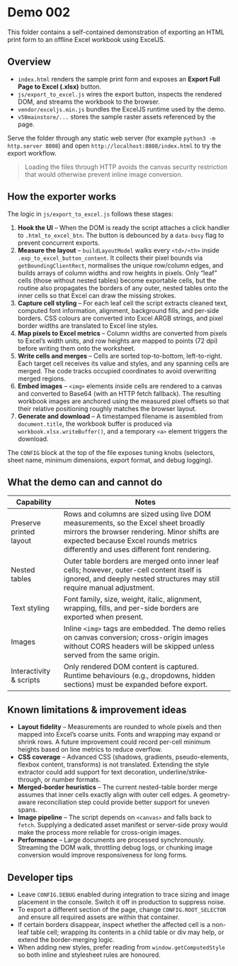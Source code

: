# Demo 002

This folder contains a self-contained demonstration of exporting an HTML print form to an offline Excel workbook using ExcelJS.

## Overview
- `index.html` renders the sample print form and exposes an **Export Full Page to Excel (.xlsx)** button.
- `js/export_to_excel.js` wires the export button, inspects the rendered DOM, and streams the workbook to the browser.
- `vendor/exceljs.min.js` bundles the ExcelJS runtime used by the demo.
- `v50mainstore/...` stores the sample raster assets referenced by the page.

Serve the folder through any static web server (for example `python3 -m http.server 8808`) and open `http://localhost:8808/index.html` to try the export workflow.

> Loading the files through HTTP avoids the canvas security restriction that would otherwise prevent inline image conversion.

## How the exporter works
The logic in `js/export_to_excel.js` follows these stages:

1. **Hook the UI** – When the DOM is ready the script attaches a click handler to `.html_to_excel_btn`. The button is debounced by a `data-busy` flag to prevent concurrent exports.
2. **Measure the layout** – `buildLayoutModel` walks every `<td>/<th>` inside `.exp_to_excel_button_content`. It collects their pixel bounds via `getBoundingClientRect`, normalises the unique row/column edges, and builds arrays of column widths and row heights in pixels. Only “leaf” cells (those without nested tables) become exportable cells, but the routine also propagates the borders of any outer, nested tables onto the inner cells so that Excel can draw the missing strokes.
3. **Capture cell styling** – For each leaf cell the script extracts cleaned text, computed font information, alignment, background fills, and per-side borders. CSS colours are converted into Excel ARGB strings, and pixel border widths are translated to Excel line styles.
4. **Map pixels to Excel metrics** – Column widths are converted from pixels to Excel’s width units, and row heights are mapped to points (72 dpi) before writing them onto the worksheet.
5. **Write cells and merges** – Cells are sorted top-to-bottom, left-to-right. Each target cell receives its value and styles, and any spanning cells are merged. The code tracks occupied coordinates to avoid overwriting merged regions.
6. **Embed images** – `<img>` elements inside cells are rendered to a canvas and converted to Base64 (with an HTTP fetch fallback). The resulting workbook images are anchored using the measured pixel offsets so that their relative positioning roughly matches the browser layout.
7. **Generate and download** – A timestamped filename is assembled from `document.title`, the workbook buffer is produced via `workbook.xlsx.writeBuffer()`, and a temporary `<a>` element triggers the download.

The `CONFIG` block at the top of the file exposes tuning knobs (selectors, sheet name, minimum dimensions, export format, and debug logging).

## What the demo can and cannot do
| Capability | Notes |
| --- | --- |
| Preserve printed layout | Rows and columns are sized using live DOM measurements, so the Excel sheet broadly mirrors the browser rendering. Minor shifts are expected because Excel rounds metrics differently and uses different font rendering. |
| Nested tables | Outer table borders are merged onto inner leaf cells; however, outer-cell content itself is ignored, and deeply nested structures may still require manual adjustment. |
| Text styling | Font family, size, weight, italic, alignment, wrapping, fills, and per-side borders are exported when present. |
| Images | Inline `<img>` tags are embedded. The demo relies on canvas conversion; cross-origin images without CORS headers will be skipped unless served from the same origin. |
| Interactivity & scripts | Only rendered DOM content is captured. Runtime behaviours (e.g., dropdowns, hidden sections) must be expanded before export. |

## Known limitations & improvement ideas
- **Layout fidelity** – Measurements are rounded to whole pixels and then mapped into Excel’s coarse units. Fonts and wrapping may expand or shrink rows. A future improvement could record per-cell minimum heights based on line metrics to reduce overflow.
- **CSS coverage** – Advanced CSS (shadows, gradients, pseudo-elements, flexbox content, transforms) is not translated. Extending the style extractor could add support for text decoration, underline/strike-through, or number formats.
- **Merged-border heuristics** – The current nested-table border merge assumes that inner cells exactly align with outer cell edges. A geometry-aware reconciliation step could provide better support for uneven spans.
- **Image pipeline** – The script depends on `<canvas>` and falls back to `fetch`. Supplying a dedicated asset manifest or server-side proxy would make the process more reliable for cross-origin images.
- **Performance** – Large documents are processed synchronously. Streaming the DOM walk, throttling debug logs, or chunking image conversion would improve responsiveness for long forms.

## Developer tips
- Leave `CONFIG.DEBUG` enabled during integration to trace sizing and image placement in the console. Switch it off in production to suppress noise.
- To export a different section of the page, change `CONFIG.ROOT_SELECTOR` and ensure all required assets are within that container.
- If certain borders disappear, inspect whether the affected cell is a non-leaf table cell; wrapping its contents in a child table or div may help, or extend the border-merging logic.
- When adding new styles, prefer reading from `window.getComputedStyle` so both inline and stylesheet rules are honoured.

